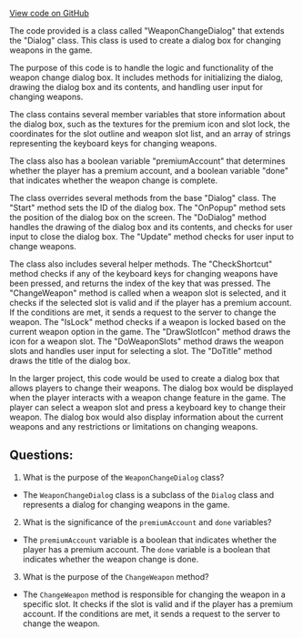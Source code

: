 [View code on GitHub](https://github.com/TieHaxJan/Brick-Force/Assembly-CSharp\WeaponChangeDialog.cs)

The code provided is a class called "WeaponChangeDialog" that extends the "Dialog" class. This class is used to create a dialog box for changing weapons in the game. 

The purpose of this code is to handle the logic and functionality of the weapon change dialog box. It includes methods for initializing the dialog, drawing the dialog box and its contents, and handling user input for changing weapons. 

The class contains several member variables that store information about the dialog box, such as the textures for the premium icon and slot lock, the coordinates for the slot outline and weapon slot list, and an array of strings representing the keyboard keys for changing weapons. 

The class also has a boolean variable "premiumAccount" that determines whether the player has a premium account, and a boolean variable "done" that indicates whether the weapon change is complete. 

The class overrides several methods from the base "Dialog" class. The "Start" method sets the ID of the dialog box. The "OnPopup" method sets the position of the dialog box on the screen. The "DoDialog" method handles the drawing of the dialog box and its contents, and checks for user input to close the dialog box. The "Update" method checks for user input to change weapons. 

The class also includes several helper methods. The "CheckShortcut" method checks if any of the keyboard keys for changing weapons have been pressed, and returns the index of the key that was pressed. The "ChangeWeapon" method is called when a weapon slot is selected, and it checks if the selected slot is valid and if the player has a premium account. If the conditions are met, it sends a request to the server to change the weapon. The "IsLock" method checks if a weapon is locked based on the current weapon option in the game. The "DrawSlotIcon" method draws the icon for a weapon slot. The "DoWeaponSlots" method draws the weapon slots and handles user input for selecting a slot. The "DoTitle" method draws the title of the dialog box. 

In the larger project, this code would be used to create a dialog box that allows players to change their weapons. The dialog box would be displayed when the player interacts with a weapon change feature in the game. The player can select a weapon slot and press a keyboard key to change their weapon. The dialog box would also display information about the current weapons and any restrictions or limitations on changing weapons.
## Questions: 
 1. What is the purpose of the `WeaponChangeDialog` class?
- The `WeaponChangeDialog` class is a subclass of the `Dialog` class and represents a dialog for changing weapons in the game.

2. What is the significance of the `premiumAccount` and `done` variables?
- The `premiumAccount` variable is a boolean that indicates whether the player has a premium account. The `done` variable is a boolean that indicates whether the weapon change is done.
 
3. What is the purpose of the `ChangeWeapon` method?
- The `ChangeWeapon` method is responsible for changing the weapon in a specific slot. It checks if the slot is valid and if the player has a premium account. If the conditions are met, it sends a request to the server to change the weapon.